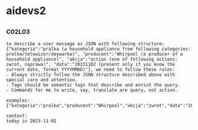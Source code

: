 # aidevs2

##

### C02L03

    to describe a user message as JSON with following structure: {"kategoria":"pralka (a household appliance from following categories: pralka/telewizor/zmywarka)", "producent":"Whirpool (a producer of a household appliance)", "akcja":"action (one of following actions: zwrot, naprawa)", "data":"20231102 (present only if you know the current date, format YYYYMMDD)"}, we need to follow these rules:
    - Always strictly follow the JSON structure described above with special care and attention.
    - Tags should be semantic tags that describe and enrich the query.
    - Commands for me to write, say, translate are query, not action.

    examples:
    {"kategoria":"pralka","producent":"Whirpool","akcja":"zwrot","data":"20231102"}

    context:
    today is 2023-11-02
